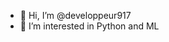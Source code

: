 - 👋 Hi, I’m @developpeur917
- 👀 I’m interested in Python and ML


<!---
developpeur917/developpeur917 is a ✨ special ✨ repository because its `README.md` (this file) appears on your GitHub profile.
You can click the Preview link to take a look at your changes.
--->
